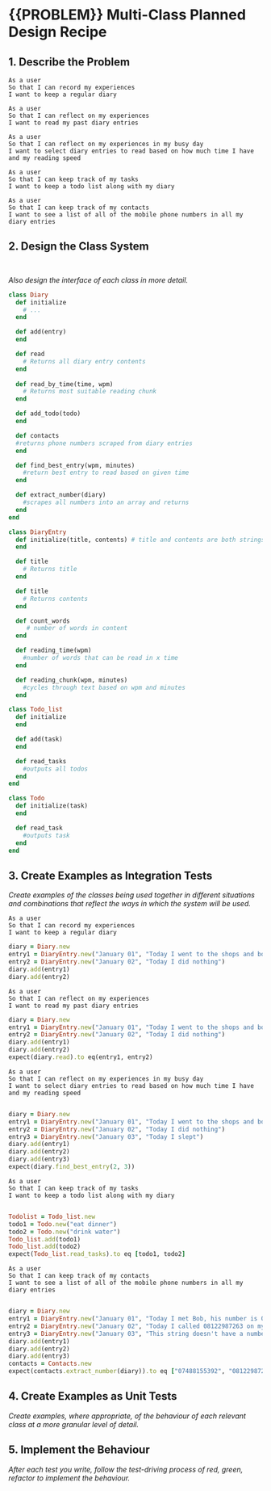 # {{PROBLEM}} Multi-Class Planned Design Recipe

## 1. Describe the Problem

    As a user
    So that I can record my experiences
    I want to keep a regular diary

    As a user
    So that I can reflect on my experiences
    I want to read my past diary entries

    As a user
    So that I can reflect on my experiences in my busy day
    I want to select diary entries to read based on how much time I have and my reading speed

    As a user
    So that I can keep track of my tasks
    I want to keep a todo list along with my diary

    As a user
    So that I can keep track of my contacts
    I want to see a list of all of the mobile phone numbers in all my diary entries

## 2. Design the Class System


```


```

_Also design the interface of each class in more detail._

```ruby
class Diary
  def initialize
    # ...
  end

  def add(entry) 
  end

  def read
    # Returns all diary entry contents
  end
  
  def read_by_time(time, wpm) 
    # Returns most suitable reading chunk
  end

  def add_todo(todo)
  end

  def contacts
  #returns phone numbers scraped from diary entries
  end

  def find_best_entry(wpm, minutes)
    #return best entry to read based on given time
  end

  def extract_number(diary)
    #scrapes all numbers into an array and returns
  end
end

class DiaryEntry
  def initialize(title, contents) # title and contents are both strings
  end

  def title
    # Returns title
  end

  def title
    # Returns contents
  end

  def count_words
     # number of words in content
  end

  def reading_time(wpm)
    #number of words that can be read in x time
  end

  def reading_chunk(wpm, minutes)
    #cycles through text based on wpm and minutes
  end

class Todo_list
  def initialize
  end

  def add(task)
  end

  def read_tasks
    #outputs all todos
  end
end

class Todo
  def initialize(task)
  end

  def read_task
    #outputs task
  end
end

```

## 3. Create Examples as Integration Tests

_Create examples of the classes being used together in different situations and
combinations that reflect the ways in which the system will be used._

    As a user
    So that I can record my experiences
    I want to keep a regular diary 
```ruby
diary = Diary.new
entry1 = DiaryEntry.new("January 01", "Today I went to the shops and bought 10 melons, 6 packets of ham and a can of lemonade")
entry2 = DiaryEntry.new("January 02", "Today I did nothing")
diary.add(entry1)
diary.add(entry2)

```
    
    As a user
    So that I can reflect on my experiences
    I want to read my past diary entries

```ruby
diary = Diary.new
entry1 = DiaryEntry.new("January 01", "Today I went to the shops and bought 10 melons, 6 packets of ham and a can of lemonade")
entry2 = DiaryEntry.new("January 02", "Today I did nothing")
diary.add(entry1)
diary.add(entry2)
expect(diary.read).to eq(entry1, entry2)

```
    
    As a user
    So that I can reflect on my experiences in my busy day
    I want to select diary entries to read based on how much time I have and my reading speed

```ruby

diary = Diary.new
entry1 = DiaryEntry.new("January 01", "Today I went to the shops and bought 10 melons, 6 packets of ham and a can of lemonade")
entry2 = DiaryEntry.new("January 02", "Today I did nothing")
entry3 = DiaryEntry.new("January 03", "Today I slept")
diary.add(entry1)
diary.add(entry2)
diary.add(entry3)
expect(diary.find_best_entry(2, 3))

```
    
    As a user
    So that I can keep track of my tasks
    I want to keep a todo list along with my diary

```ruby

Todolist = Todo_list.new
todo1 = Todo.new("eat dinner")
todo2 = Todo.new("drink water")
Todo_list.add(todo1)
Todo_list.add(todo2)
expect(Todo_list.read_tasks).to eq [todo1, todo2]

```
    
    As a user
    So that I can keep track of my contacts
    I want to see a list of all of the mobile phone numbers in all my diary entries
```ruby

diary = Diary.new
entry1 = DiaryEntry.new("January 01", "Today I met Bob, his number is 07488155392")
entry2 = DiaryEntry.new("January 02", "Today I called 08122987263 on my mobile")
entry3 = DiaryEntry.new("January 03", "This string doesn't have a number")
diary.add(entry1)
diary.add(entry2)
diary.add(entry3)
contacts = Contacts.new
expect(contacts.extract_number(diary)).to eq ["07488155392", "08122987263"]


```

## 4. Create Examples as Unit Tests

_Create examples, where appropriate, of the behaviour of each relevant class at
a more granular level of detail._


## 5. Implement the Behaviour

_After each test you write, follow the test-driving process of red, green,
refactor to implement the behaviour._


